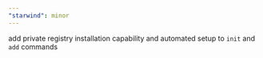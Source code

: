 ```yaml
---
"starwind": minor
---
```


add private registry installation capability and automated setup to `init` and `add` commands
